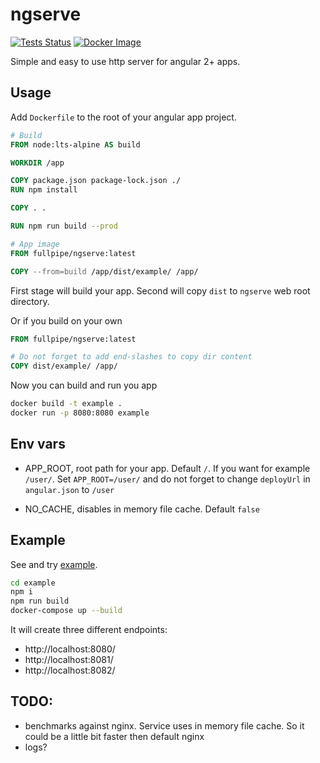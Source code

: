 # ngserve

[![Tests Status](https://github.com/fullpipe/ngserve/workflows/Tests/badge.svg)](https://github.com/fullpipe/ngserve)
[![Docker Image](https://img.shields.io/docker/image-size/fullpipe/ngserve/latest)](https://cloud.docker.com/repository/docker/fullpipe/ngserve)

Simple and easy to use http server for angular 2+ apps.

## Usage

Add `Dockerfile` to the root of your angular app project.

```Dockerfile
# Build
FROM node:lts-alpine AS build

WORKDIR /app

COPY package.json package-lock.json ./
RUN npm install

COPY . .

RUN npm run build --prod

# App image
FROM fullpipe/ngserve:latest

COPY --from=build /app/dist/example/ /app/
```

First stage will build your app. Second will copy `dist` to `ngserve` web root
directory.

Or if you build on your own

```Dockerfile
FROM fullpipe/ngserve:latest

# Do not forget to add end-slashes to copy dir content
COPY dist/example/ /app/
```

Now you can build and run you app

```bash
docker build -t example .
docker run -p 8080:8080 example
```

## Env vars

- APP_ROOT, root path for your app. Default `/`. If you want for example
  `/user/`. Set `APP_ROOT=/user/` and do not forget to change `deployUrl` in
  `angular.json` to `/user`

- NO_CACHE, disables in memory file cache. Default `false`

## Example

See and try [example](https://github.com/fullpipe/ngserve/tree/main/example).

```bash
cd example
npm i
npm run build
docker-compose up --build
```

It will create three different endpoints:

- http://localhost:8080/
- http://localhost:8081/
- http://localhost:8082/

## TODO:

- benchmarks against nginx. Service uses in memory file cache. So it could be a
  little bit faster then default nginx
- logs?
